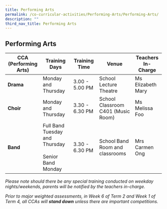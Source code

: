 ```yaml
---
title: Performing Arts
permalink: /co-curricular-activities/Performing-Arts/Performing-Arts/
description: ""
third_nav_title: Performing Arts
---
```

## Performing Arts 

| CCA <br> (Performing Arts) | Training Days | Training Time | Venue | Teachers In-Charge |
| -------- | -------- | -------- | -------- | -------- |
| **Drama**    | Monday and Thursday     | 3.00 - 5.00 PM     | School Lecture Theatre     | Ms Elizabeth Mary     |
| **Choir**   | Monday and Thursday     | 3.30 - 6.30 PM     | School Classroom C401 (Music Room)     | Ms Melissa Foo     |
| **Band**    | Full Band Tuesday and Thursday <br><br> Senior Band<br>Monday      | 3.30 - 6.30 PM     | School Band Room and classrooms     | Mrs Carmen Ong     |

  
*Please note should there be any special training conducted on weekday nights/weekends, parents will be notified by the teachers in-charge.*

_Prior to major weighted assessments, in Week 6 of Term 2 and Week 1 of Term 4, all CCAs will **stand down** unless there are important competitions._

